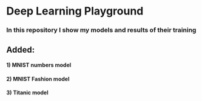# Deep Learning Playground

### In this repository I show my models and results of their training

## Added:
#### 1) MNIST numbers model
#### 2) MNIST Fashion model
#### 3) Titanic model